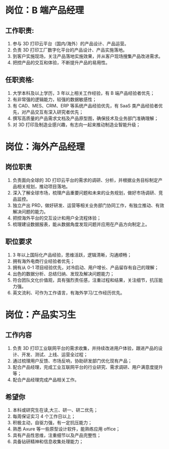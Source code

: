 # 岗位：B 端产品经理

## 工作职责:

1. 参与 3D 打印云平台（国内/海外）的产品设计、产品运营。
2. 负责 3D 打印工厂数字化平台的产品设计、产品实施落地。
3. 到客户实施现场，关注产品落地实施效果，并从客户现场搜集产品改进需求。
4. 把控产品的交互和体验，不断提升产品的易用性。

## 任职资格:

1. 大学本科及以上学历，3 年以上相关工作经验，有 B 端产品经验者优先；
2. 有非常强的逻辑能力，较强的数据敏感性；
3. 有 CAD、MES、CRM、ERP 等系统产品经验优先，有 SaaS 类产品经验者优先，对产品交互有深入研究者优先；
4. 撰写高质量的产品需求文档及产品原型图，确保技术及业务部门准确理解；
5. 对 3D 打印及制造业感兴趣，有志向一起来推动制造业智能升级；

# 岗位：海外产品经理

## 岗位职责

1. 负责面向全球的 3D 打印云平台的需求的调研、分析，并根据业务目标制定产品相关规划，推动项目落地。
2. 深入了解全球市场，梳理产品重要问题和未来的业务规划，做好市场调研、竞品监控。
3. 独立产出 PRD，做好研发、运营等相关业务部门协同工作，有独立推动、有效解决问题的能力。
4. 把控海外平台的交互设计和用户全流程体验；
5. 梳理建设数据报表，能从数据角度发现问题并应用在产品方向制定上。

## 职位要求

1. 3 年以上国际化产品经验，思维活跃，逻辑清晰，沟通顺畅；
2. 拥有海外电商行业经验者优先；
3. 拥有从 0-1 项目经验优先，对冷启动、用户增长、产品留存有自己的理解；
4. 出色的数据分析、总结归纳、发现及解决问题能力；
5. 符合团队文化价值观，具有强烈责任感，注重过程和结果，关注细节，抗压能力强。
6. 英文流利、可作为工作语言，有海外学习/工作经历优先。

# 岗位：产品实习生

## 工作内容

1. 负责 3D 打印工业联网平台的需求收集，并持续改进用户体验，跟进产品的设计、开发、测试、上线、运营全过程；
2. 通过梳理用户反馈、市场反响，协助研发部门优化现有产品；
3. 配合产品经理，完成工业互联网平台的行业研究、需求调研、用户满意度提升等；
4. 配合产品经理完成产品相关工作。

## 希望你

1. 本科或研究生在读,大三、研一、研二优先；
2. 每周保证实习 4 个工作日以上；
3. 积极主动，自驱力强，有一定抗压能力；
4. 熟悉 Axure 等一些原型设计软件，能熟练应用 office；
5. 具有产品性思维，注重细节以及产品完整性；
6. 具备钻研精神和信息收集处理能力；
